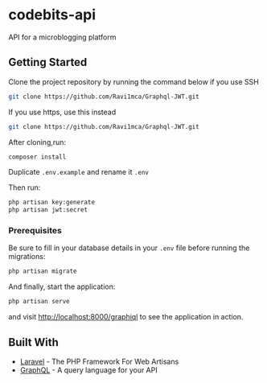 # codebits-api

API for a microblogging platform

## Getting Started

Clone the project repository by running the command below if you use SSH

```bash
git clone https://github.com/Ravi1mca/Graphql-JWT.git
```

If you use https, use this instead

```bash
git clone https://github.com/Ravi1mca/Graphql-JWT.git
```

After cloning,run:

```bash
composer install
```

Duplicate `.env.example` and rename it `.env`

Then run:

```bash
php artisan key:generate
php artisan jwt:secret
```

### Prerequisites

Be sure to fill in your database details in your `.env` file before running the migrations:

```bash
php artisan migrate
```

And finally, start the application:

```bash
php artisan serve
```

and visit [http://localhost:8000/graphiql](http://localhost:8000/graphiql) to see the application in action.

## Built With

* [Laravel](https://laravel.com) - The PHP Framework For Web Artisans
* [GraphQL](https://graphql.org) - A query language for your API

